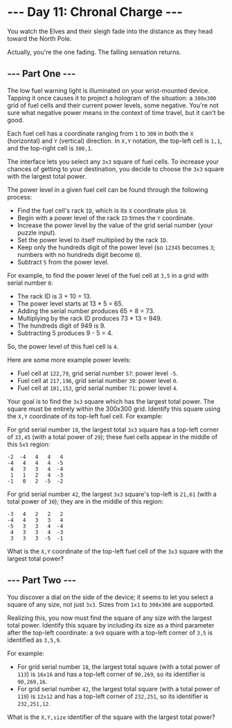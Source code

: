 # --- Day 11: Chronal Charge ---
You watch the Elves and their sleigh fade into the distance as they head toward the North Pole.

Actually, you're the one fading. The falling sensation returns.

## --- Part One ---

The low fuel warning light is illuminated on your wrist-mounted device. Tapping it once causes it to project a hologram of the situation: a `300x300` grid of fuel cells and their current power levels, some negative. You're not sure what negative power means in the context of time travel, but it can't be good.

Each fuel cell has a coordinate ranging from `1` to `300` in both the `X` (horizontal) and `Y` (vertical) direction. In `X,Y` notation, the top-left cell is `1,1`, and the top-right cell is `300,1`.

The interface lets you select any `3x3` square of fuel cells. To increase your chances of getting to your destination, you decide to choose the `3x3` square with the largest total power.

The power level in a given fuel cell can be found through the following process:

 - Find the fuel cell's rack `ID`, which is its `X` coordinate plus `10`.
 - Begin with a power level of the rack `ID` times the `Y` coordinate.
 - Increase the power level by the value of the grid serial number (your puzzle input).
 - Set the power level to itself multiplied by the rack `ID`.
 - Keep only the hundreds digit of the power level (so `12345` becomes `3`; numbers with no hundreds digit become `0`).
 - Subtract `5` from the power level.

For example, to find the power level of the fuel cell at `3,5` in a grid with serial number `8`:

 - The rack ID is 3 + 10 = 13.
 - The power level starts at 13 * 5 = 65.
 - Adding the serial number produces 65 + 8 = 73.
 - Multiplying by the rack ID produces 73 * 13 = 949.
 - The hundreds digit of 949 is 9.
 - Subtracting 5 produces 9 - 5 = 4.

So, the power level of this fuel cell is `4`.

Here are some more example power levels:

 - Fuel cell at  `122,79`, grid serial number `57`: power level `-5`.
 - Fuel cell at `217,196`, grid serial number `39`: power level  `0`.
 - Fuel cell at `101,153`, grid serial number `71`: power level  `4`.

Your goal is to find the `3x3` square which has the largest total power. The square must be entirely within the 300x300 grid. Identify this square using the `X,Y` coordinate of its top-left fuel cell. For example:

For grid serial number `18`, the largest total `3x3` square has a top-left corner of `33,45` (with a total power of `29`); these fuel cells appear in the middle of this `5x5` region:

```
-2  -4   4   4   4
-4   4   4   4  -5
 4   3   3   4  -4
 1   1   2   4  -3
-1   0   2  -5  -2
```

For grid serial number `42`, the largest `3x3` square's top-left is `21,61` (with a total power of `30`); they are in the middle of this region:

```
-3   4   2   2   2
-4   4   3   3   4
-5   3   3   4  -4
 4   3   3   4  -3
 3   3   3  -5  -1
```

What is the `X,Y` coordinate of the top-left fuel cell of the `3x3` square with the largest total power?

## --- Part Two ---
You discover a dial on the side of the device; it seems to let you select a square of any size, not just `3x3`. Sizes from `1x1` to `300x300` are supported.

Realizing this, you now must find the square of any size with the largest total power. Identify this square by including its size as a third parameter after the top-left coordinate: a `9x9` square with a top-left corner of `3,5` is identified as `3,5,9`.

For example:

 - For grid serial number `18`, the largest total square (with a total power of `113`) is `16x16` and has a top-left corner of `90,269`, so its identifier is `90,269,16`.
 - For grid serial number `42`, the largest total square (with a total power of `119`) is `12x12` and has a top-left corner of `232,251`, so its identifier is `232,251,12`.

What is the `X,Y,size` identifier of the square with the largest total power?
